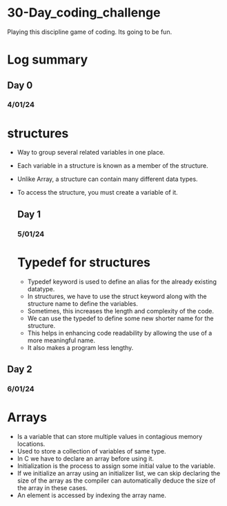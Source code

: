 # 30-Day_coding_challenge
Playing this discipline game of coding. Its going to be fun.

# Log summary
## Day 0
### 4/01/24
# structures
- Way to group several related variables in one place.
- Each variable in a structure is known as a member of the structure.
- Unlike Array, a structure can contain many different data types.
- To access the structure, you must create a variable of it.

  ## Day 1
  ### 5/01/24
  # Typedef for structures
  - Typedef keyword is used to define an alias for the already existing datatype.
  - In structures, we have to use the struct keyword along with the structure name to define the variables.
  - Sometimes, this increases the length and complexity of the code.
  - We can use the typedef to define some new shorter name for the structure.
  - This helps in enhancing code readability by allowing the use of a more meaningful name.
  - It also makes a program less lengthy.

## Day 2
### 6/01/24
# Arrays
- Is a variable that can store multiple values in contagious memory locations.
- Used to store a collection of variables of same type.
- In C we have to declare an array before using it.
- Initialization is the process to assign some initial value to the variable.
- If we initialize an array using an initializer list, we can skip declaring the size of the array as the compiler can automatically deduce the size of the array in these cases.
- An element is accessed by indexing the array name.

